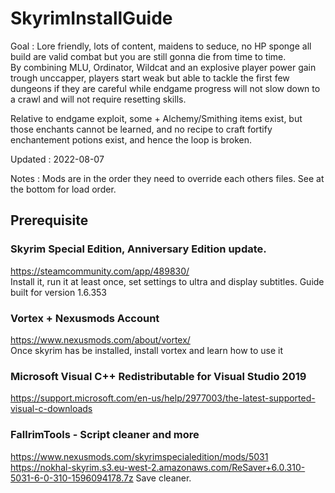 # SkyrimInstallGuide

Goal : Lore friendly, lots of content, maidens to seduce, no HP sponge all build are valid combat but you are still gonna die from time to time.           
By combining MLU, Ordinator, Wildcat and an explosive player power gain trough unccapper, players start weak but able to tackle the first few dungeons if they are careful while endgame progress will not slow down to a crawl and will not require resetting skills.   

Relative to endgame exploit, some + Alchemy/Smithing items exist, but those enchants cannot be learned, and no recipe to craft fortify enchantement potions exist, and hence the loop is broken.   
           
Updated : 2022-08-07

Notes : Mods are in the order they need to override each others files. See at the bottom for load order.

## Prerequisite

### Skyrim Special Edition, Anniversary Edition update.        
https://steamcommunity.com/app/489830/             
Install it, run it at least once, set settings to ultra and display subtitles. Guide built for version 1.6.353

### Vortex + Nexusmods Account
https://www.nexusmods.com/about/vortex/          
Once skyrim has be installed, install vortex and learn how to use it     

### Microsoft Visual C++ Redistributable for Visual Studio 2019
https://support.microsoft.com/en-us/help/2977003/the-latest-supported-visual-c-downloads

### FallrimTools - Script cleaner and more
https://www.nexusmods.com/skyrimspecialedition/mods/5031   
https://nokhal-skyrim.s3.eu-west-2.amazonaws.com/ReSaver+6.0.310-5031-6-0-310-1596094178.7z
Save cleaner.

